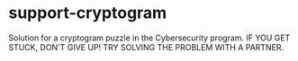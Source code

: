 # support-cryptogram
Solution for a cryptogram puzzle in the Cybersecurity program.
IF YOU GET STUCK,
DON'T GIVE UP!
TRY SOLVING THE
PROBLEM WITH
A PARTNER.
